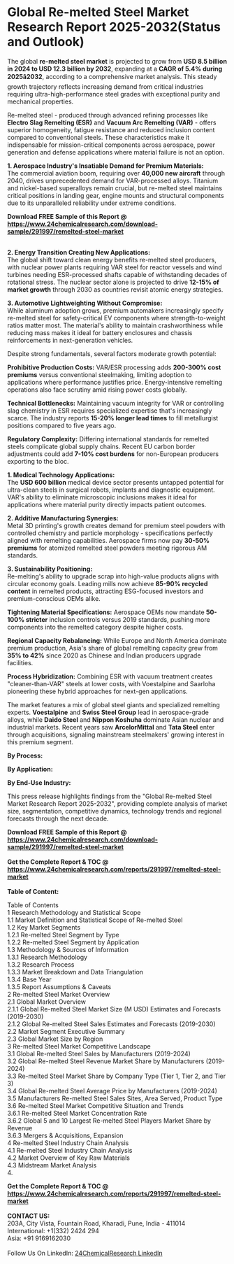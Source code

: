 <h1>Global Re-melted Steel Market Research Report 2025-2032(Status and Outlook)</h1><p>The global <strong>re-melted steel market</strong> is projected to grow from <strong>USD 8.5 billion in 2024 to USD 12.3 billion by 2032</strong>, expanding at a <strong>CAGR of 5.4% during 2025â2032</strong>, according to a comprehensive market analysis. This steady growth trajectory reflects increasing demand from critical industries requiring ultra-high-performance steel grades with exceptional purity and mechanical properties.</p><p>Re-melted steel - produced through advanced refining processes like <strong>Electro Slag Remelting (ESR)</strong> and <strong>Vacuum Arc Remelting (VAR)</strong> - offers superior homogeneity, fatigue resistance and reduced inclusion content compared to conventional steels. These characteristics make it indispensable for mission-critical components across aerospace, power generation and defense applications where material failure is not an option.</p><p><strong>1. Aerospace Industry's Insatiable Demand for Premium Materials:</strong><br>  
The commercial aviation boom, requiring over <strong>40,000 new aircraft</strong> through 2040, drives unprecedented demand for VAR-processed alloys. Titanium and nickel-based superalloys remain crucial, but re-melted steel maintains critical positions in landing gear, engine mounts and structural components due to its unparalleled reliability under extreme conditions.</p><div><b>Download FREE Sample of this Report @ 
            <a href="https://www.24chemicalresearch.com/download-sample/291997/remelted-steel-market">
            https://www.24chemicalresearch.com/download-sample/291997/remelted-steel-market</a></b></div><br><p><strong>2. Energy Transition Creating New Applications:</strong><br>
The global shift toward clean energy benefits re-melted steel producers, with nuclear power plants requiring VAR steel for reactor vessels and wind turbines needing ESR-processed shafts capable of withstanding decades of rotational stress. The nuclear sector alone is projected to drive <strong>12-15% of market growth</strong> through 2030 as countries revisit atomic energy strategies.</p><p><strong>3. Automotive Lightweighting Without Compromise:</strong><br>
While aluminum adoption grows, premium automakers increasingly specify re-melted steel for safety-critical EV components where strength-to-weight ratios matter most. The material's ability to maintain crashworthiness while reducing mass makes it ideal for battery enclosures and chassis reinforcements in next-generation vehicles.</p><p>Despite strong fundamentals, several factors moderate growth potential:</p><p><strong>Prohibitive Production Costs:</strong> VAR/ESR processing adds <strong>200-300% cost premiums</strong> versus conventional steelmaking, limiting adoption to applications where performance justifies price. Energy-intensive remelting operations also face scrutiny amid rising power costs globally.</p><p><strong>Technical Bottlenecks:</strong> Maintaining vacuum integrity for VAR or controlling slag chemistry in ESR requires specialized expertise that's increasingly scarce. The industry reports <strong>15-20% longer lead times</strong> to fill metallurgist positions compared to five years ago.</p><p><strong>Regulatory Complexity:</strong> Differing international standards for remelted steels complicate global supply chains. Recent EU carbon border adjustments could add <strong>7-10% cost burdens</strong> for non-European producers exporting to the bloc.</p><p><strong>1. Medical Technology Applications:</strong><br>
The <strong>USD 600 billion</strong> medical device sector presents untapped potential for ultra-clean steels in surgical robots, implants and diagnostic equipment. VAR's ability to eliminate microscopic inclusions makes it ideal for applications where material purity directly impacts patient outcomes.</p><p><strong>2. Additive Manufacturing Synergies:</strong><br>
Metal 3D printing's growth creates demand for premium steel powders with controlled chemistry and particle morphology - specifications perfectly aligned with remelting capabilities. Aerospace firms now pay <strong>30-50% premiums</strong> for atomized remelted steel powders meeting rigorous AM standards.</p><p><strong>3. Sustainability Positioning:</strong><br>
Re-melting's ability to upgrade scrap into high-value products aligns with circular economy goals. Leading mills now achieve <strong>85-90% recycled content</strong> in remelted products, attracting ESG-focused investors and premium-conscious OEMs alike.</p><p><strong>Tightening Material Specifications:</strong> Aerospace OEMs now mandate <strong>50-100% stricter</strong> inclusion controls versus 2019 standards, pushing more components into the remelted category despite higher costs.</p><p><strong>Regional Capacity Rebalancing:</strong> While Europe and North America dominate premium production, Asia's share of global remelting capacity grew from <strong>35% to 42%</strong> since 2020 as Chinese and Indian producers upgrade facilities.</p><p><strong>Process Hybridization:</strong> Combining ESR with vacuum treatment creates "cleaner-than-VAR" steels at lower costs, with Voestalpine and Saarloha pioneering these hybrid approaches for next-gen applications.</p><p>The market features a mix of global steel giants and specialized remelting experts. <strong>Voestalpine</strong> and <strong>Swiss Steel Group</strong> lead in aerospace-grade alloys, while <strong>Daido Steel</strong> and <strong>Nippon Koshuha</strong> dominate Asian nuclear and industrial markets. Recent years saw <strong>ArcelorMittal</strong> and <strong>Tata Steel</strong> enter through acquisitions, signaling mainstream steelmakers' growing interest in this premium segment.</p><p><strong>By Process:</strong></p><p><strong>By Application:</strong></p><p><strong>By End-Use Industry:</strong></p><p>This press release highlights findings from the "Global Re-melted Steel Market Research Report 2025-2032", providing complete analysis of market size, segmentation, competitive dynamics, technology trends and regional forecasts through the next decade.</p><div><b>Download FREE Sample of this Report @ 
            <a href="https://www.24chemicalresearch.com/download-sample/291997/remelted-steel-market">
            https://www.24chemicalresearch.com/download-sample/291997/remelted-steel-market</a></b></div><br><div><b>Get the Complete Report & TOC @ 
            <a href="https://www.24chemicalresearch.com/reports/291997/remelted-steel-market">
            https://www.24chemicalresearch.com/reports/291997/remelted-steel-market</a></b></div><br>
            <b>Table of Content:</b><p>Table of Contents<br />
1 Research Methodology and Statistical Scope<br />
1.1 Market Definition and Statistical Scope of Re-melted Steel<br />
1.2 Key Market Segments<br />
1.2.1 Re-melted Steel Segment by Type<br />
1.2.2 Re-melted Steel Segment by Application<br />
1.3 Methodology & Sources of Information<br />
1.3.1 Research Methodology<br />
1.3.2 Research Process<br />
1.3.3 Market Breakdown and Data Triangulation<br />
1.3.4 Base Year<br />
1.3.5 Report Assumptions & Caveats<br />
2 Re-melted Steel Market Overview<br />
2.1 Global Market Overview<br />
2.1.1 Global Re-melted Steel Market Size (M USD) Estimates and Forecasts (2019-2030)<br />
2.1.2 Global Re-melted Steel Sales Estimates and Forecasts (2019-2030)<br />
2.2 Market Segment Executive Summary<br />
2.3 Global Market Size by Region<br />
3 Re-melted Steel Market Competitive Landscape<br />
3.1 Global Re-melted Steel Sales by Manufacturers (2019-2024)<br />
3.2 Global Re-melted Steel Revenue Market Share by Manufacturers (2019-2024)<br />
3.3 Re-melted Steel Market Share by Company Type (Tier 1, Tier 2, and Tier 3)<br />
3.4 Global Re-melted Steel Average Price by Manufacturers (2019-2024)<br />
3.5 Manufacturers Re-melted Steel Sales Sites, Area Served, Product Type<br />
3.6 Re-melted Steel Market Competitive Situation and Trends<br />
3.6.1 Re-melted Steel Market Concentration Rate<br />
3.6.2 Global 5 and 10 Largest Re-melted Steel Players Market Share by Revenue<br />
3.6.3 Mergers & Acquisitions, Expansion<br />
4 Re-melted Steel Industry Chain Analysis<br />
4.1 Re-melted Steel Industry Chain Analysis<br />
4.2 Market Overview of Key Raw Materials<br />
4.3 Midstream Market Analysis<br />
4.</p><div><b>Get the Complete Report & TOC @ 
            <a href="https://www.24chemicalresearch.com/reports/291997/remelted-steel-market">
            https://www.24chemicalresearch.com/reports/291997/remelted-steel-market</a></b></div><br><b>CONTACT US:</b><br>
            203A, City Vista, Fountain Road, Kharadi, Pune, India - 411014<br>
            International: +1(332) 2424 294<br>
            Asia: +91 9169162030 <br><br>
            Follow Us On LinkedIn: <a href="https://www.linkedin.com/company/24chemicalresearch/">24ChemicalResearch LinkedIn</a>